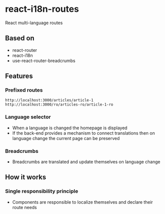 # react-i18n-routes

React multi-language routes

## Based on

- react-router
- react-i18n
- use-react-router-breadcrumbs

## Features

### Prefixed routes

```
http://localhost:3000/articles/article-1
http://localhost:3000/ro/articles-ro/article-1-ro
```

### Language selector

- When a language is changed the homepage is displayed
- If the back-end provides a mechanism to connect translations then on language change the current page can be preserved

### Breadcrumbs

- Breadcrumbs are translated and update themselves on language change

## How it works

### Single responsibility principle

- Components are responsible to localize themselves and declare their route needs

